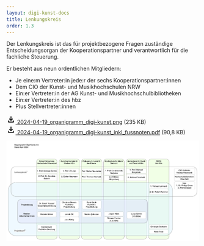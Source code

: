 ```yaml
---
layout: digi-kunst-docs
title: Lenkungskreis
order: 1.3
---
```


Der Lenkungskreis ist das für projektbezogene Fragen zuständige Entscheidungsorgan der Kooperationspartner und verantwortlich für die fachliche Steuerung. 

Er besteht aus neun ordentlichen Mitgliedern:

* Je eine:m Vertreter:in jede:r der sechs Kooperationspartner:innen
* Dem CIO der Kunst- und Musikhochschulen NRW
* Ein:er Vertreter:in der AG Kunst- und Musikhochschulbibliotheken
* Ein:er Vertreter:in des hbz
* Plus Stellvertreter:innen

[<svg class="download-icon" xmlns="http://www.w3.org/2000/svg" height="24" viewBox="0 -960 960 960" width="24"><path d="M480-320 280-520l56-58 104 104v-326h80v326l104-104 56 58-200 200ZM240-160q-33 0-56.5-23.5T160-240v-120h80v120h480v-120h80v120q0 33-23.5 56.5T720-160H240Z"/></svg> 2024-04-19_organigramm_digi-kunst.png](/assets/documents/2024-04-19_organigramm_digi-kunst.png) (235 KB)  
[<svg class="download-icon" xmlns="http://www.w3.org/2000/svg" height="24" viewBox="0 -960 960 960" width="24"><path d="M480-320 280-520l56-58 104 104v-326h80v326l104-104 56 58-200 200ZM240-160q-33 0-56.5-23.5T160-240v-120h80v120h480v-120h80v120q0 33-23.5 56.5T720-160H240Z"/></svg> 2024-04-19_organigramm_digi-kunst_inkl_fussnoten.pdf](/assets/documents/2024-04-19_organigramm_digi-kunst_inkl_fussnoten.pdf) (90,8 KB)

[![Digi-Kunst-Organigram Stand April 2024](/assets/images/2024-04-19_organigramm_digi-kunst.png 'Das Organigram zeigt den Aufbau von Digi-Kunst.nrw')](/assets/images/2024-04-19_organigramm_digi-kunst.png)